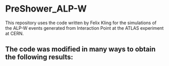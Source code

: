 # PreShower_ALP-W
This repository uses the code written by Felix Kling for the simulations of the ALP-W events generated from Interaction Point at the ATLAS experiment at CERN.

The code was modified in many ways to obtain the following results:
  - 
